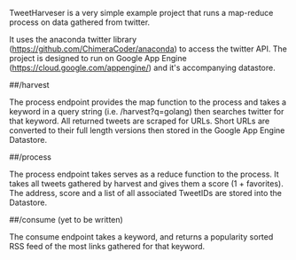TweetHarveser is a very simple example project that runs a map-reduce process on data gathered from twitter.  

It uses the anaconda twitter library (https://github.com/ChimeraCoder/anaconda) to access the twitter API. The project is designed to run on Google App Engine  (https://cloud.google.com/appengine/) and it's accompanying datastore.

##/harvest

The process endpoint provides the map function to the process  and takes a keyword in a query string (i.e. /harvest?q=golang) then searches twitter for that keyword.  All returned tweets are scraped for URLs.  Short URLs are converted to their full length versions then stored in the Google App Engine Datastore.

##/process

The process endpoint takes serves as a reduce function to the process.  It takes all tweets gathered by harvest and gives them a score (1 + favorites).  The address, score and a list of all associated TweetIDs are stored into the Datastore.

##/consume (yet to be written)

The consume endpoint takes a keyword, and returns a popularity sorted RSS feed of the most links gathered for that keyword.
